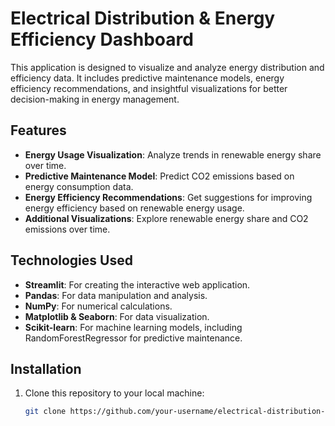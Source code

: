 # Electrical Distribution & Energy Efficiency Dashboard

This application is designed to visualize and analyze energy distribution and efficiency data. It includes predictive maintenance models, energy efficiency recommendations, and insightful visualizations for better decision-making in energy management.

## Features

- **Energy Usage Visualization**: Analyze trends in renewable energy share over time.
- **Predictive Maintenance Model**: Predict CO2 emissions based on energy consumption data.
- **Energy Efficiency Recommendations**: Get suggestions for improving energy efficiency based on renewable energy usage.
- **Additional Visualizations**: Explore renewable energy share and CO2 emissions over time.

## Technologies Used

- **Streamlit**: For creating the interactive web application.
- **Pandas**: For data manipulation and analysis.
- **NumPy**: For numerical calculations.
- **Matplotlib & Seaborn**: For data visualization.
- **Scikit-learn**: For machine learning models, including RandomForestRegressor for predictive maintenance.
  
## Installation

1. Clone this repository to your local machine:
   ```bash
   git clone https://github.com/your-username/electrical-distribution-energy-efficiency-dashboard.git
